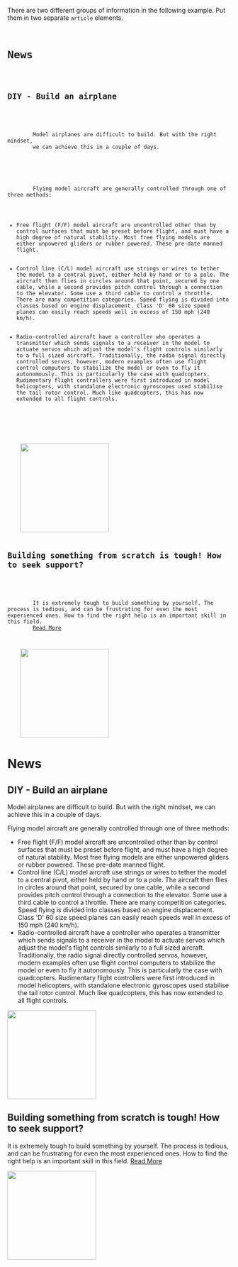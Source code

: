 There are two different groups of
information in the following example.
Put them in two separate `article` elements.

<codeblock language="html" type="exercise" testMode="fixedInput">
<code>
<h1>News</h1>
    <h2>DIY - Build an airplane</h2>
    <p>
        Model airplanes are difficult to build. But with the right mindset,
		we can achieve this in a couple of days.
    </p>
    <p>
        Flying model aircraft are generally controlled through one of three methods:
		<ul>
			<li>Free flight (F/F) model aircraft are uncontrolled other than by control surfaces that must be preset before flight, and must have a high degree of natural stability. Most free flying models are either unpowered gliders or rubber powered. These pre-date manned flight.</li>
			<li>Control line (C/L) model aircraft use strings or wires to tether the model to a central pivot, either held by hand or to a pole. The aircraft then flies in circles around that point, secured by one cable, while a second provides pitch control through a connection to the elevator. Some use a third cable to control a throttle. There are many competition categories. Speed flying is divided into classes based on engine displacement. Class 'D' 60 size speed planes can easily reach speeds well in excess of 150 mph (240 km/h).</li>
			<li>Radio-controlled aircraft have a controller who operates a transmitter which sends signals to a receiver in the model to actuate servos which adjust the model's flight controls similarly to a full sized aircraft. Traditionally, the radio signal directly controlled servos, however, modern examples often use flight control computers to stabilize the model or even to fly it autonomously. This is particularly the case with quadcopters. Rudimentary flight controllers were first introduced in model helicopters, with standalone electronic gyroscopes used stabilise the tail rotor control. Much like quadcopters, this has now extended to all flight controls.</li>
		</ul>
    </p>
    <img src = "https://upload.wikimedia.org/wikipedia/commons/2/2f/Airplane.JPG" width = "200px" />
	<h2>Building something from scratch is tough! How to seek support?</h2>
    <p>
        It is extremely tough to build something by yourself. The process is tedious, and can be frustrating for even the most experienced ones. How to find the right help is an important skill in this field.
        <a href = "#">Read More</a>
    </p>
    <img src = "https://upload.wikimedia.org/wikipedia/commons/thumb/0/0a/DIY_means_choosing_the_right_tool_for_the_purpose_-_a_watchmaker%27s_nightmare.jpg/640px-DIY_means_choosing_the_right_tool_for_the_purpose_-_a_watchmaker%27s_nightmare.jpg" width = "200px" />
</code>

<solution>
<h1>News</h1>
<article>
    <h2>DIY - Build an airplane</h2>
    <p>
        Model airplanes are difficult to build. But with the right mindset,
		we can achieve this in a couple of days.
    </p>
    <p>
        Flying model aircraft are generally controlled through one of three methods:
		<ul>
			<li>Free flight (F/F) model aircraft are uncontrolled other than by control surfaces that must be preset before flight, and must have a high degree of natural stability. Most free flying models are either unpowered gliders or rubber powered. These pre-date manned flight.</li>
			<li>Control line (C/L) model aircraft use strings or wires to tether the model to a central pivot, either held by hand or to a pole. The aircraft then flies in circles around that point, secured by one cable, while a second provides pitch control through a connection to the elevator. Some use a third cable to control a throttle. There are many competition categories. Speed flying is divided into classes based on engine displacement. Class 'D' 60 size speed planes can easily reach speeds well in excess of 150 mph (240 km/h).</li>
			<li>Radio-controlled aircraft have a controller who operates a transmitter which sends signals to a receiver in the model to actuate servos which adjust the model's flight controls similarly to a full sized aircraft. Traditionally, the radio signal directly controlled servos, however, modern examples often use flight control computers to stabilize the model or even to fly it autonomously. This is particularly the case with quadcopters. Rudimentary flight controllers were first introduced in model helicopters, with standalone electronic gyroscopes used stabilise the tail rotor control. Much like quadcopters, this has now extended to all flight controls.</li>
		</ul>
    </p>
    <img src = "https://upload.wikimedia.org/wikipedia/commons/2/2f/Airplane.JPG" width = "200px" />
</article>
<article>
	<h2>Building something from scratch is tough! How to seek support?</h2>
    <p>
        It is extremely tough to build something by yourself. The process is tedious, and can be frustrating for even the most experienced ones. How to find the right help is an important skill in this field.
        <a href = "#">Read More</a>
    </p>
    <img src = "https://upload.wikimedia.org/wikipedia/commons/thumb/0/0a/DIY_means_choosing_the_right_tool_for_the_purpose_-_a_watchmaker%27s_nightmare.jpg/640px-DIY_means_choosing_the_right_tool_for_the_purpose_-_a_watchmaker%27s_nightmare.jpg" width = "200px" />
</article>
</solution>
</codeblock>